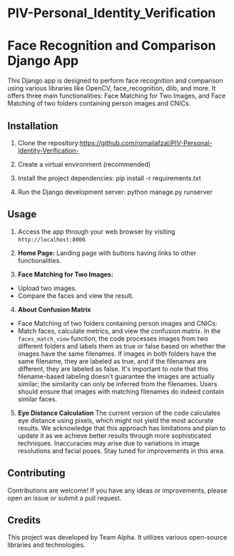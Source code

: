 # PIV-Personal_Identity_Verification
# Face Recognition and Comparison Django App

This Django app is designed to perform face recognition and comparison using various libraries like OpenCV, face_recognition, dlib, and more. It offers three main functionalities: Face Matching for Two Images, and Face Matching of two folders containing  person images and CNICs.

## Installation

1. Clone the repository:https://github.com/romailafzal/PIV-Personal-Identity-Verification-

2. Create a virtual environment (recommended)

3. Install the project dependencies:   pip install -r requirements.txt

4. Run the Django development server:  python manage.py runserver


## Usage

1. Access the app through your web browser by visiting `http://localhost:8000`.

2. **Home Page:** Landing page with buttons having links to other functionalities.

3. **Face Matching for Two Images:**
  - Upload two images.
  - Compare the faces and view the result.

4. **About Confusion Matrix**
  - Face Matching of two folders containing person images and CNICs:
  - Match faces, calculate metrics, and view the confusion matrix.
    In the `faces_match_view` function, the code processes images from two different folders and labels them as true or false based on whether the images have the same filenames. If images in both folders have the same filename, they are labeled as true, and if the filenames are different, they are labeled as false. It's important to note that this filename-based labeling doesn't guarantee the images are actually similar; the similarity can only be inferred from the filenames. Users should ensure that images with matching filenames do indeed contain similar faces.

5. **Eye Distance Calculation**
  The current version of the code calculates eye distance using pixels, which might not yield the most accurate results. We acknowledge that this approach has limitations and plan to update it as we achieve better results through more sophisticated techniques. Inaccuracies may arise due to variations in image resolutions and facial poses. Stay tuned for improvements in this area.

## Contributing

  Contributions are welcome! If you have any ideas or improvements, please open an issue or submit a pull request.

## Credits

  This project was developed by Team Alpha. It utilizes various open-source libraries and technologies.
